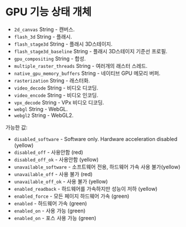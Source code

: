 # GPU 기능 상태 개체

* `2d_canvas` String - 캔버스.
* `flash_3d` String - 플래시.
* `flash_stage3d` String - 플래시 3D스테이지.
* `flash_stage3d_baseline` String - 플래시 3D스테이지 기준선 프로필.
* `gpu_compositing` String - 합성.
* `multiple_raster_threads` String - 여러개의 래스터 스레드.
* `native_gpu_memory_buffers` String - 네이티브 GPU 메모리 버퍼.
* `rasterization` String - 래스터화.
* `video_decode` String - 비디오 디코딩.
* `video_encode` String - 비디오 인코딩.
* `vpx_decode` String - VPx 비디오 디코딩.
* `webgl` String - WebGL.
* `webgl2` String - WebGL2.

가능한 값:

* `disabled_software` - Software only. Hardware acceleration disabled (yellow)
* `disabled_off` - 사용안함 (red)
* `disabled_off_ok` - 사용안함 (yellow)
* `unavailable_software` - 소프트웨어 전용, 하드웨어 가속 사용 불가(yellow)
* `unavailable_off` - 사용 불가 (red)
* `unavailable_off_ok` - 사용 불가 (yellow)
* `enabled_readback` - 하드웨어를 가속하지만 성능이 저하 (yellow)
* `enabled_force` - 모든 페이지 하드웨어 가속 (green)
* `enabled` - 하드웨어 가속 (green)
* `enabled_on` - 사용 가능 (green)
* `enabled_on` - 포스 사용 가능 (green)
